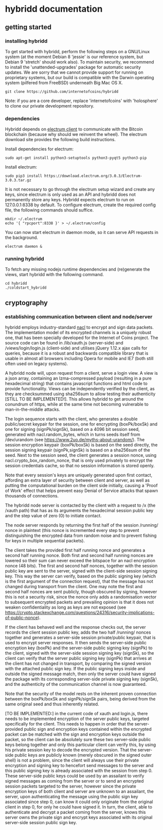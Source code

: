 # hybridd documentation

## getting started

### installing hybridd

To get started with hybridd, perform the following steps on a GNU/Linux system (at the moment Debian 8 'jessie' is our reference system, but Debian 9 'stretch' should work also). To maintain security, we recommend to install the 'unattended-upgrades' package for automatic security updates. We are sorry that we cannot provide support for running on proprietary systems, but our build is compatible with the Darwin operating system (pilfered from FreeBSD) underneath Big Mac OS X. 

```
git clone https://github.com/internetofcoins/hybridd
```

Note: if you are a core developer, replace 'internetofcoins' with 'holosphere' to clone our private development repository.

### dependencies

Hybridd depends on [electrum client](https://download.electrum.org) to communicate with the Bitcoin blockchain (because why should we reinvent the wheel). The electrum download site provides the following build instructions.

Install dependencies for electrum:

```
sudo apt-get install python3-setuptools python3-pyqt5 python3-pip
```

Install electrum:

```
sudo pip3 install https://download.electrum.org/3.0.3/Electrum-3.0.3.tar.gz
```

It is not necessary to go through the electrum setup wizard and create any keys, since electrum is only used as an API and hybridd does not permanently store any keys. Hybridd expects electrum to run on 127.0.0.1:8338 by default. To configure electrum, create the required config file, the following commands should suffice.

```
mkdir ~/.electrum
echo '{ "rpcport":8338 }' > ~/.electrum/config
```
You can now start electrum in daemon mode, so it can serve API requests in the background.

```
electrum daemon &
```

### running hybridd

To fetch any missing nodejs runtime dependencies and (re)generate the views, start hybridd with the following command. 

```
cd hybridd
./coldstart_hybridd
```

## cryptography

### establishing communication between client and node/server

hybridd employs industry-standard [nacl](https://nacl.cr.yp.to/) to encrypt and sign data packets. The implementation model of its encrypted channels is a uniquely robust one, that has been specially developed for the Internet of Coins project. The source code can be found in /lib/xauth.js (server-side) and /views/login/login.js (client-side) and utilises jQuery 1.12.x ajax calls for queries, because it is a robust and backwards compatible library that is usable in almost all browsers including Opera for mobile and IE7 (both still often used on legacy systems).

A hybridd node will, upon request from a client, serve a login view. A view is a json array, containing an lzma-compressed payload (resulting in a pure hexadecimal string) that contains javascript functions and html code to provide functionality. Views can be independently verified by the client, as they are checksummed using sha256sum to allow testing their authenticity [STILL TO BE IMPLEMENTED!]. This allows hybridd to get around the conundrum of https, while at the same time not becoming vulnerable to man-in-the-middle attacks.

The login sequence starts with the client, who generates a double public/secret keypair for the session, one for encrypting (boxPk/boxSk) and one for signing (signPk/signSk), based on a 4096 bit session seed, generated with nacl.random_bytes, which in turns seeds itself from /dev/urandom (see https://www.2uo.de/myths-about-urandom/). The session encryption keypair (boxPk/boxSk) is based on the seed directly, the session signing keypair (signPk,signSk) is based on a sha256sum of the seed. Next to the session seed, the client generates a session nonce, using nacl.crypto_box_random_nonce, that is only used privately to encrypt the session credentials cache, so that no session information is stored openly. 

Note that every session's keys are uniquely generated upon first contact, affording an extra layer of security between client and server, as well as putting the computational burden on the client side initially, causing a 'Proof of Work' effect that helps prevent easy Denial of Service attacks that spawn thousands of connections.

The hybridd node server is contacted by the client with a request to /x (the /xauth path) that has as its arguments the hexadecimal session public key and the step value of zero (0) to initiate contact.

The node server responds by returning the first half of the session /running/ nonce in plaintext (this nonce is incremented every step to prevent distinguishing the encrypted data from random noise and to prevent fishing for keys in multiple sequential packets).

The client takes the provided first half running nonce and generates a second half running nonce. Both first and second half running nonces are lowered so their sum can never exceed the bitspace for an nacl encryption nonce (48 bits). The first and second half nonces, together with the session public key are sent to the server, signed with the client-side session signing key. This way the server can verify, based on the public signing key (which is the first argument of the connection request), that the message has not changed during transport from the client. One may note the first and second half nonces are sent publicly, though obscured by signing, however this is not a security risk, since the nonce only adds a randomisation vector to subsequent encrypted packets and prevailing opinion is that it does not weaken confidentiality as long as keys are not exposed (see https://crypto.stackexchange.com/questions/24316/security-implications-of-public-nonce).

If the client has behaved well and the response checks out, the server records the client session public key, adds the two half /running/ nonces together and generates a server-side session private/public keypair, that is used to encrypt server responses. It then sends the server-side public encryption key (boxPk) and the server-side public signing key (signPk) to the client, signed with the server-side session signing key (signSk), so the client can verify that the server public signing key (signPk) that arrives at the client has not changed in transport, by comparing the signed version with the attached public sign key. If the public signing keys inside and outside the signed message match, then only the server could have signed the package with its corresponding server-side private signing key (signSk), and the authenticity of the communication channel is now guaranteed.

Note that the security of the model rests on the inherent proven connection between the boxPk/boxSk and signPk/signSk pairs, being derived from the same original seed and thus inherently related.

[TO BE IMPLEMENTED:] in the current code of xauth and login.js, there needs to be implemented encryption of the server public keys, targeted specifically for the client. This needs to happen in order that the server-provided public sign and encryption keys contained within the encrypted packet can be matched with the sign and encryption keys outside the packet, so the client can be absolutely sure these two server-side public keys belong together and only this particular client can verify this, by using his private session key to decode the encrypted version. That the server-side public keys are publicly known (merely obscured in the signed outer shell) is not a problem, since the client will always use their private encryption and signing key to hencefort send messages to the server and this public signing key is already associated with the session from step 0. These server-side public keys could be used by an assailant to verify signed messages as coming from the server or to send an encrypted session packets targeted to the server, however since the private encryption keys of both client and server are unknown to an assailant, the server, upon authenticating the message using the public sign key associated since step 0, can know it could only originate from the original client in step 0, for only he could have signed it. In turn, the client, able to authenticate and decrypt a packet coming from the server, knows this server owns the private sign and encrypt keys associated with its original server-side session public sign key.

